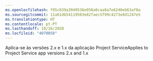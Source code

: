 ```yaml
---
ms.openlocfilehash: f95c839a3949536e058a0caa8a7e6240eb63af0a
ms.sourcegitcommit: 11a61db54119503e82faec5f99c4273e8d1247e5
ms.translationtype: HT
ms.contentlocale: pt-PT
ms.lasthandoff: 10/16/2020
ms.locfileid: "4070058"
---
```

<span data-ttu-id="1c78e-101">Aplica-se às versões 2.x e 1.x da aplicação Project Service</span><span class="sxs-lookup"><span data-stu-id="1c78e-101">Applies to Project Service app versions 2.x and 1.x</span></span>
